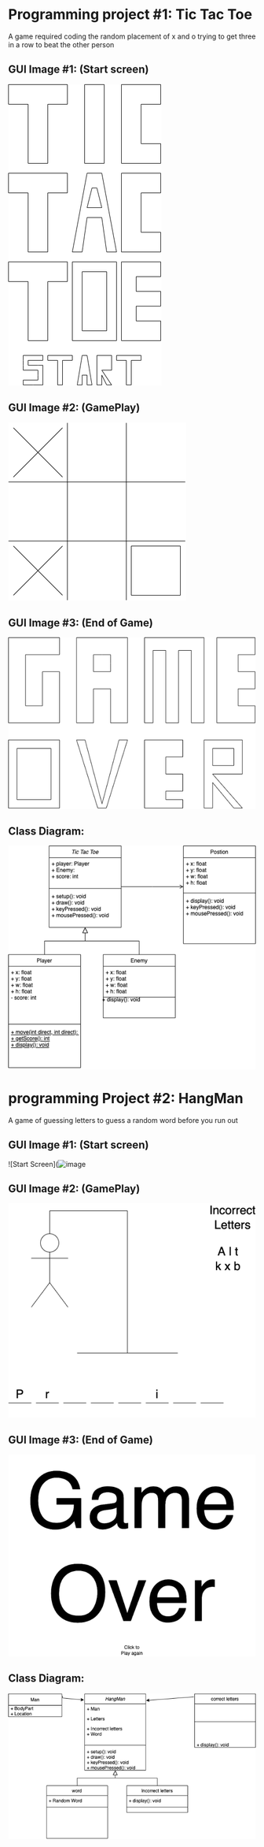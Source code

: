 # Programming project #1: Tic Tac Toe
A game required coding the random placement of x and o trying to get three in a row to beat the other person

## GUI Image #1: (Start screen)
![Start Screen](https://github.com/LedgerStaker/Programming-project/blob/main/Images/Start%20Screen.drawio.png?raw=true)
## GUI Image #2: (GamePlay)
![GamePlay](https://github.com/LedgerStaker/Programming-project/blob/main/Images/gameplay.drawio.png?raw=true)
## GUI Image #3: (End of Game)
![End of Game](https://github.com/LedgerStaker/Programming-project/blob/main/Images/Untitled%20Diagram.drawio.png?raw=true)
## Class Diagram:
![Class Diagram](https://github.com/LedgerStaker/Programming-project/blob/main/Images/tic%20tac%20toe%20diagram.drawio.png?raw=true)
# programming Project #2: HangMan
A game of guessing letters to guess a random word before you run out

## GUI Image #1: (Start screen)
![Start Screen](![image](https://user-images.githubusercontent.com/89046050/160417262-54415023-fd3a-4971-8b45-1f296957029a.png)
## GUI Image #2: (GamePlay)
![GamePlay](https://github.com/LedgerStaker/Programming-project/blob/main/Images/HangMan%20gameplay.drawio.png?raw=true)
## GUI Image #3: (End of Game)
![End of Game](https://github.com/LedgerStaker/Programming-project/blob/main/Images/Hangman%20end%20screen.drawio.png?raw=true)
## Class Diagram:
![Class Diagram](https://github.com/LedgerStaker/Programming-project/blob/main/Images/Hangman%20diagram.drawio.png?raw=true)
